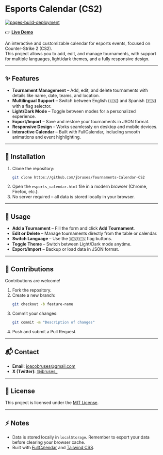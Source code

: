 # Esports Calendar (CS2)

[![pages-build-deployment](https://github.com/jbruses/Tournaments-Calendar-CS2/actions/workflows/pages/pages-build-deployment/badge.svg)](https://jbruses.github.io/Tournaments-Calendar-CS2/)

👉 **[Live Demo](https://jbruses.github.io/Tournaments-Calendar-CS2/)**

An interactive and customizable calendar for esports events, focused on Counter-Strike 2 (CS2).  
This project allows you to add, edit, and manage tournaments, with support for multiple languages, light/dark themes, and a fully responsive design.

---

## ✨ Features

- **Tournament Management** – Add, edit, and delete tournaments with details like name, date, teams, and location.  
- **Multilingual Support** – Switch between English (🇺🇸) and Spanish (🇪🇸) with a flag selector.  
- **Light/Dark Mode** – Toggle between modes for a personalized experience.  
- **Export/Import** – Save and restore your tournaments in JSON format.  
- **Responsive Design** – Works seamlessly on desktop and mobile devices.  
- **Interactive Calendar** – Built with FullCalendar, including smooth animations and event highlighting.  

---

## 🚀 Installation

1. Clone the repository:
   ```bash
   git clone https://github.com/jbruses/Tournaments-Calendar-CS2
   ```
2. Open the `esports_calendar.html` file in a modern browser (Chrome, Firefox, etc.).  
3. No server required – all data is stored locally in your browser.  

---

## 📖 Usage

- **Add a Tournament** – Fill the form and click **Add Tournament**.  
- **Edit or Delete** – Manage tournaments directly from the table or calendar.  
- **Switch Language** – Use the 🇺🇸/🇪🇸 flag buttons.  
- **Toggle Theme** – Switch between Light/Dark mode anytime.  
- **Export/Import** – Backup or load data in JSON format.  

---

## 🤝 Contributions

Contributions are welcome!  

1. Fork the repository.  
2. Create a new branch:
   ```bash
   git checkout -b feature-name
   ```
3. Commit your changes:
   ```bash
   git commit -m "Description of changes"
   ```
4. Push and submit a Pull Request.  

---

## 📬 Contact

- **Email**: [joacobruses@gmail.com](mailto:joacobruses@gmail.com)  
- **X (Twitter)**: [@jbruses_](https://x.com/jbruses_)  

---

## 📜 License

This project is licensed under the [MIT License](LICENSE).  

---

## ⚡ Notes

- Data is stored locally in `localStorage`. Remember to export your data before clearing your browser cache.  
- Built with [FullCalendar](https://fullcalendar.io/) and [Tailwind CSS](https://tailwindcss.com/).
